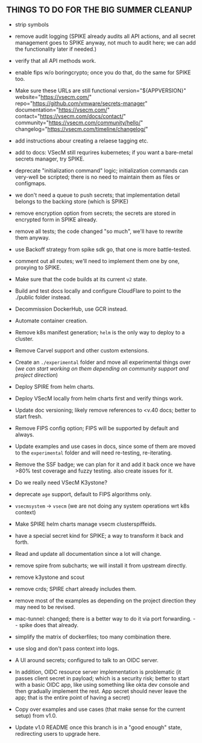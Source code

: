 
## THINGS TO DO FOR THE BIG SUMMER CLEANUP

* strip symbols
* remove audit logging (SPIKE already audits all API actions, and all secret 
  management goes to SPIKE anyway, not much to audit here; we can add the 
  functionality later if needed.)
* verify that all API methods work.
* enable fips w/o boringcrypto; once you do that, do the same for SPIKE too.

* Make sure these URLs are still functional
  version="${APPVERSION}" \
  website="https://vsecm.com/" \
  repo="https://github.com/vmware/secrets-manager" \
  documentation="https://vsecm.com/" \
  contact="https://vsecm.com/docs/contact/" \
  community="https://vsecm.com/community/hello/" \
  changelog="https://vsecm.com/timeline/changelog/"

* add instructions abour creating a relaese tagging etc.
* add to docs: VSecM still requrires kubernetes; if you want a bare-metal secrets manager, try SPIKE.
* deprecate "initialization command" logic; initialization commands can very-well 
  be scripted; there is no need to maintain them as files or configmaps.
* we don't need a queue to push secrets; that implementation detail belongs
  to the backing store (which is SPIKE)
* remove encryption option from secrets; the secrets are stored in encrypted form in SPIKE already.
* remove all tests; the code changed "so much", we'll have to rewrite them anyway.
* use Backoff strategy from spike sdk go, that one is more battle-tested.
* comment out all routes; we'll need to implement them one by one, proxying to SPIKE.
* Make sure that the code builds at its current `v2` state.
* Build and test docs locally and configure CloudFlare to point to the ./public folder instead.
* Decommission DockerHub, use GCR instead.
* Automate container creation.
* Remove k8s manifest generation; `helm` is the only way to deploy to a cluster.
* Remove Carvel support and other custom extensions.
* Create an `./experimental` folder and move all experimental things over (*we 
  can start working on them depending on community support and project direction*) 
* Deploy SPIRE from helm charts.
* Deploy VSecM locally from helm charts first and verify things work.
* Update doc versioning; likely remove references to <v.40 docs; better to 
  start fresh.
* Remove FIPS config option; FIPS will be supported by default and always.
* Update examples and use cases in docs, since some of them are moved to the
  `experimental` folder and will need re-testing, re-iterating.
* Remove the SSF badge; we can plan for it and add it back once we have >80% 
  test coverage and fuzzy testing. also create issues for it.
* Do we really need VSecM K3ystone?
* deprecate `age` support, default to FIPS algorithms only.
* `vsecmsystem` -> `vsecm` (we are not doing any system operations wrt k8s context)
* Make SPIRE helm charts manage vsecm clusterspiffeids.
* have a special secret kind for SPIKE; a way to transform it back and forth.
* Read and update all documentation since a lot will change.
* remove spire from subcharts; we will install it from upstream directly.
* remove k3ystone and scout
* remove crds; SPIRE chart already includes them.
* remove most of the examples as depending on the project direction they may need to be revised.
* mac-tunnel: changed; there is a better way to do it via port forwarding. -- spike does that already.
* simplify the matrix of dockerfiles; too many combination there.
* use slog and don't pass context into logs.
* A UI around secrets; configured to talk to an OIDC server.
* In addition, OIDC resource server implementation is problematic (it passes client secret in payload;
  which is a security risk; better to start with a basic OIDC app, like using something like okta dev
  console and then gradually implement the rest. App secret should never leave the app; that is the entire
  point of having a secret)
* Copy over examples and use cases (that make sense for the current setup) from v1.0.
* Update v1.0 README once this branch is in a "good enough" state, redirecting users to upgrade here.
